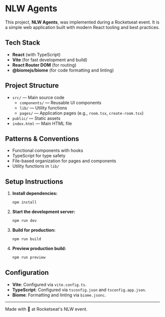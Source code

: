 # NLW Agents

This project, **NLW Agents**, was implemented during a Rocketseat event. It is a simple web application built with modern React tooling and best practices.

## Tech Stack

- **React** (with TypeScript)
- **Vite** (for fast development and build)
- **React Router DOM** (for routing)
- **@biomejs/biome** (for code formatting and linting)

## Project Structure

- `src/` — Main source code
  - `components/` — Reusable UI components
  - `lib/` — Utility functions
  - `pages/` — Application pages (e.g., `room.tsx`, `create-room.tsx`)
- `public/` — Static assets
- `index.html` — Main HTML file

## Patterns & Conventions

- Functional components with hooks
- TypeScript for type safety
- File-based organization for pages and components
- Utility functions in `lib/`

## Setup Instructions

1. **Install dependencies:**
   ```bash
   npm install
   ```
2. **Start the development server:**
   ```bash
   npm run dev
   ```
3. **Build for production:**
   ```bash
   npm run build
   ```
4. **Preview production build:**
   ```bash
   npm run preview
   ```

## Configuration

- **Vite**: Configured via `vite.config.ts`.
- **TypeScript**: Configured via `tsconfig.json` and `tsconfig.app.json`.
- **Biome**: Formatting and linting via `biome.jsonc`.

---

Made with 💜 at Rocketseat's NLW event.
